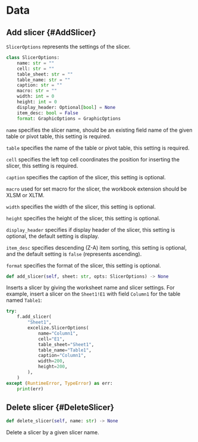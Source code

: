 # Data

## Add slicer {#AddSlicer}

`SlicerOptions` represents the settings of the slicer.

```python
class SlicerOptions:
    name: str = ""
    cell: str = ""
    table_sheet: str = ""
    table_name: str = ""
    caption: str = ""
    macro: str = ""
    width: int = 0
    height: int = 0
    display_header: Optional[bool] = None
    item_desc: bool = False
    format: GraphicOptions = GraphicOptions
```

`name` specifies the slicer name, should be an existing field name of the given table or pivot table, this setting is required.

`table` specifies the name of the table or pivot table, this setting is required.

`cell` specifies the left top cell coordinates the position for inserting the slicer, this setting is required.

`caption` specifies the caption of the slicer, this setting is optional.

`macro` used for set macro for the slicer, the workbook extension should be XLSM or XLTM.

`width` specifies the width of the slicer, this setting is optional.

`height` specifies the height of the slicer, this setting is optional.

`display_header` specifies if display header of the slicer, this setting is optional, the default setting is display.

`item_desc` specifies descending (Z-A) item sorting, this setting is optional, and the default setting is `false` (represents ascending).

`format` specifies the format of the slicer, this setting is optional.

```python
def add_slicer(self, sheet: str, opts: SlicerOptions) -> None
```

Inserts a slicer by giving the worksheet name and slicer settings. For example, insert a slicer on the `Sheet1!E1` with field `Column1` for the table named `Table1`:

```python
try:
    f.add_slicer(
        "Sheet1",
        excelize.SlicerOptions(
            name="Column1",
            cell="E1",
            table_sheet="Sheet1",
            table_name="Table1",
            caption="Column1",
            width=200,
            height=200,
        ),
    )
except (RuntimeError, TypeError) as err:
    print(err)
```

## Delete slicer {#DeleteSlicer}

```python
def delete_slicer(self, name: str) -> None
```

Delete a slicer by a given slicer name.

